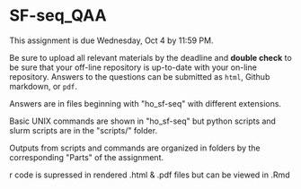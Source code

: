 # SF-seq_QAA

This assignment is due Wednesday, Oct 4 by 11:59 PM.

Be sure to upload all relevant materials by the deadline and **double check** to be sure that your off-line repository is up-to-date with your on-line repository. Answers to the questions can be submitted as ```html```, Github markdown, or ```pdf```.


Answers are in files beginning with "ho_sf-seq" with different extensions. 

Basic UNIX commands are shown in "ho_sf-seq" but python scripts and slurm scripts are in the "scripts/" folder.

Outputs from scripts and commands are organized in folders by the corresponding "Parts" of the assignment.

r code is supressed in rendered .html & .pdf files but can be viewed in .Rmd 
